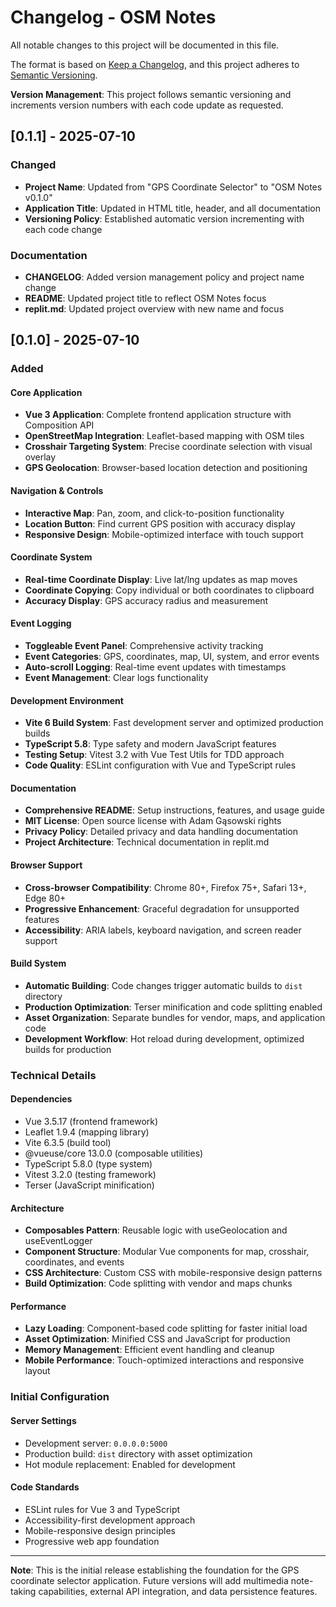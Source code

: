# Changelog - OSM Notes

All notable changes to this project will be documented in this file.

The format is based on [Keep a Changelog](https://keepachangelog.com/en/1.0.0/),
and this project adheres to [Semantic Versioning](https://semver.org/spec/v2.0.0.html).

**Version Management**: This project follows semantic versioning and increments version numbers with each code update as requested.

## [0.1.1] - 2025-07-10

### Changed
- **Project Name**: Updated from "GPS Coordinate Selector" to "OSM Notes v0.1.0"
- **Application Title**: Updated in HTML title, header, and all documentation
- **Versioning Policy**: Established automatic version incrementing with each code change

### Documentation
- **CHANGELOG**: Added version management policy and project name change
- **README**: Updated project title to reflect OSM Notes focus
- **replit.md**: Updated project overview with new name and focus

## [0.1.0] - 2025-07-10

### Added

#### Core Application
- **Vue 3 Application**: Complete frontend application structure with Composition API
- **OpenStreetMap Integration**: Leaflet-based mapping with OSM tiles
- **Crosshair Targeting System**: Precise coordinate selection with visual overlay
- **GPS Geolocation**: Browser-based location detection and positioning

#### Navigation & Controls
- **Interactive Map**: Pan, zoom, and click-to-position functionality
- **Location Button**: Find current GPS position with accuracy display
- **Responsive Design**: Mobile-optimized interface with touch support

#### Coordinate System
- **Real-time Coordinate Display**: Live lat/lng updates as map moves
- **Coordinate Copying**: Copy individual or both coordinates to clipboard
- **Accuracy Display**: GPS accuracy radius and measurement

#### Event Logging
- **Toggleable Event Panel**: Comprehensive activity tracking
- **Event Categories**: GPS, coordinates, map, UI, system, and error events
- **Auto-scroll Logging**: Real-time event updates with timestamps
- **Event Management**: Clear logs functionality

#### Development Environment
- **Vite 6 Build System**: Fast development server and optimized production builds
- **TypeScript 5.8**: Type safety and modern JavaScript features
- **Testing Setup**: Vitest 3.2 with Vue Test Utils for TDD approach
- **Code Quality**: ESLint configuration with Vue and TypeScript rules

#### Documentation
- **Comprehensive README**: Setup instructions, features, and usage guide
- **MIT License**: Open source license with Adam Gąsowski rights
- **Privacy Policy**: Detailed privacy and data handling documentation
- **Project Architecture**: Technical documentation in replit.md

#### Browser Support
- **Cross-browser Compatibility**: Chrome 80+, Firefox 75+, Safari 13+, Edge 80+
- **Progressive Enhancement**: Graceful degradation for unsupported features
- **Accessibility**: ARIA labels, keyboard navigation, and screen reader support

#### Build System
- **Automatic Building**: Code changes trigger automatic builds to `dist` directory
- **Production Optimization**: Terser minification and code splitting enabled
- **Asset Organization**: Separate bundles for vendor, maps, and application code
- **Development Workflow**: Hot reload during development, optimized builds for production

### Technical Details

#### Dependencies
- Vue 3.5.17 (frontend framework)
- Leaflet 1.9.4 (mapping library)
- Vite 6.3.5 (build tool)
- @vueuse/core 13.0.0 (composable utilities)
- TypeScript 5.8.0 (type system)
- Vitest 3.2.0 (testing framework)
- Terser (JavaScript minification)

#### Architecture
- **Composables Pattern**: Reusable logic with useGeolocation and useEventLogger
- **Component Structure**: Modular Vue components for map, crosshair, coordinates, and events
- **CSS Architecture**: Custom CSS with mobile-responsive design patterns
- **Build Optimization**: Code splitting with vendor and maps chunks

#### Performance
- **Lazy Loading**: Component-based code splitting for faster initial load
- **Asset Optimization**: Minified CSS and JavaScript for production
- **Memory Management**: Efficient event handling and cleanup
- **Mobile Performance**: Touch-optimized interactions and responsive layout

### Initial Configuration

#### Server Settings
- Development server: `0.0.0.0:5000`
- Production build: `dist` directory with asset optimization
- Hot module replacement: Enabled for development

#### Code Standards
- ESLint rules for Vue 3 and TypeScript
- Accessibility-first development approach
- Mobile-responsive design principles
- Progressive web app foundation

---

**Note**: This is the initial release establishing the foundation for the GPS coordinate selector application. Future versions will add multimedia note-taking capabilities, external API integration, and data persistence features.